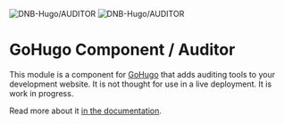 ![DNB-Hugo/AUDITOR](.github/github-card-dark.png#gh-dark-mode-only)
![DNB-Hugo/AUDITOR](.github/github-card-light.png#gh-light-mode-only)

# GoHugo Component / Auditor

This module is a component for [GoHugo](https://gohugo.io) that adds auditing tools to your development website. It is not thought for use in a live deployment. It is work in progress.

Read more about it [in the documentation](https://kollitsch.dev/components/hugo-auditor/).
